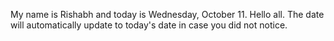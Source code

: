 My name is Rishabh and today is Wednesday, October 11. Hello all. The date will automatically update to today's date in case you did not notice.
